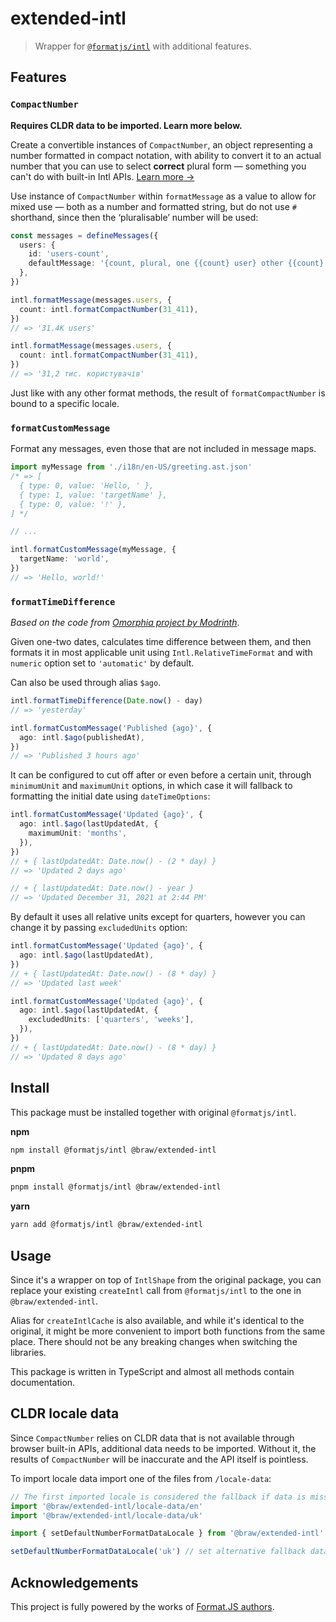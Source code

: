 # extended-intl

> Wrapper for [`@formatjs/intl`](https://npm.im/@formatjs/intl) with additional features.

## Features

### `CompactNumber`

**Requires CLDR data to be imported. Learn more below.**

Create a convertible instances of `CompactNumber`, an object representing a number formatted in compact notation, with ability to convert it to an actual number that you can use to select **correct** plural form — something you can't do with built-in Intl APIs. [Learn more →](https://docs.google.com/document/d/1Wx9Drhpl9p2ZqVZMGQ7KUF4pUfPtuJupv8oQ_Gf6sEE/edit)

Use instance of `CompactNumber` within `formatMessage` as a value to allow for mixed use — both as a number and formatted string, but do not use `#` shorthand, since then the ‘pluralisable’ number will be used:

```ts
const messages = defineMessages({
  users: {
    id: 'users-count',
    defaultMessage: '{count, plural, one {{count} user} other {{count} users}}',
  },
})

intl.formatMessage(messages.users, {
  count: intl.formatCompactNumber(31_411),
})
// => '31.4K users'

intl.formatMessage(messages.users, {
  count: intl.formatCompactNumber(31_411),
})
// => '31,2 тис. користувачів'
```

Just like with any other format methods, the result of `formatCompactNumber` is bound to a specific locale.

### `formatCustomMessage`

Format any messages, even those that are not included in message maps.

```ts
import myMessage from './i18n/en-US/greeting.ast.json'
/* => [
  { type: 0, value: 'Hello, ' },
  { type: 1, value: 'targetName' },
  { type: 0, value: '!' },
] */

// ...

intl.formatCustomMessage(myMessage, {
  targetName: 'world',
})
// => 'Hello, world!'
```

### `formatTimeDifference`

_Based on the code from [Omorphia project by Modrinth](https://github.com/modrinth/omorphia)_.

Given one-two dates, calculates time difference between them, and then formats it in most applicable unit using `Intl.RelativeTimeFormat` and with `numeric` option set to `'automatic'` by default.

Can also be used through alias `$ago`.

```ts
intl.formatTimeDifference(Date.now() - day)
// => 'yesterday'

intl.formatCustomMessage('Published {ago}', {
  ago: intl.$ago(publishedAt),
})
// => 'Published 3 hours ago'
```

It can be configured to cut off after or even before a certain unit, through `minimumUnit` and `maximumUnit` options, in which case it will fallback to formatting the initial date using `dateTimeOptions`:

```ts
intl.formatCustomMessage('Updated {ago}', {
  ago: intl.$ago(lastUpdatedAt, {
    maximumUnit: 'months',
  }),
})
// + { lastUpdatedAt: Date.now() - (2 * day) }
// => 'Updated 2 days ago'

// + { lastUpdatedAt: Date.now() - year }
// => 'Updated December 31, 2021 at 2:44 PM'
```

By default it uses all relative units except for quarters, however you can change it by passing `excludedUnits` option:

```ts
intl.formatCustomMessage('Updated {ago}', {
  ago: intl.$ago(lastUpdatedAt),
})
// + { lastUpdatedAt: Date.now() - (8 * day) }
// => 'Updated last week'

intl.formatCustomMessage('Updated {ago}', {
  ago: intl.$ago(lastUpdatedAt, {
    excludedUnits: ['quarters', 'weeks'],
  }),
})
// + { lastUpdatedAt: Date.now() - (8 * day) }
// => 'Updated 8 days ago'
```

## Install

This package must be installed together with original `@formatjs/intl`.

**npm**

```sh
npm install @formatjs/intl @braw/extended-intl
```

**pnpm**

```sh
pnpm install @formatjs/intl @braw/extended-intl
```

**yarn**

```sh
yarn add @formatjs/intl @braw/extended-intl
```

## Usage

Since it's a wrapper on top of `IntlShape` from the original package, you can replace your existing `createIntl` call from `@formatjs/intl` to the one in `@braw/extended-intl`.

Alias for `createIntlCache` is also available, and while it's identical to the original, it might be more convenient to import both functions from the same place. There should not be any breaking changes when switching the libraries.

This package is written in TypeScript and almost all methods contain documentation.

## CLDR locale data

Since `CompactNumber` relies on CLDR data that is not available through browser built-in APIs, additional data needs to be imported. Without it, the results of `CompactNumber` will be inaccurate and the API itself is pointless.

To import locale data import one of the files from `/locale-data`:

```ts
// The first imported locale is considered the fallback if data is missing
import '@braw/extended-intl/locale-data/en'
import '@braw/extended-intl/locale-data/uk'

import { setDefaultNumberFormatDataLocale } from '@braw/extended-intl'

setDefaultNumberFormatDataLocale('uk') // set alternative fallback data
```

## Acknowledgements

This project is fully powered by the works of [Format.JS authors](https://formatjs.io/).
